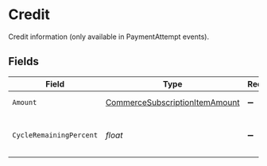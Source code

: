 # Credit

Credit information (only available in PaymentAttempt events).


## Fields

| Field                                                                                       | Type                                                                                        | Required                                                                                    | Description                                                                                 |
| ------------------------------------------------------------------------------------------- | ------------------------------------------------------------------------------------------- | ------------------------------------------------------------------------------------------- | ------------------------------------------------------------------------------------------- |
| `Amount`                                                                                    | [CommerceSubscriptionItemAmount](../../Models/Components/CommerceSubscriptionItemAmount.md) | :heavy_minus_sign:                                                                          | Credit amount.                                                                              |
| `CycleRemainingPercent`                                                                     | *float*                                                                                     | :heavy_minus_sign:                                                                          | Percentage of the billing cycle remaining.                                                  |